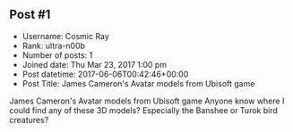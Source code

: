 ## Post #1
- Username: Cosmic Ray
- Rank: ultra-n00b
- Number of posts: 1
- Joined date: Thu Mar 23, 2017 1:00 pm
- Post datetime: 2017-06-06T00:42:46+00:00
- Post Title: James Cameron's Avatar models from Ubisoft game

James Cameron's Avatar models from Ubisoft game
Anyone know where I could find any of these 3D models? Especially the Banshee or Turok bird creatures?
